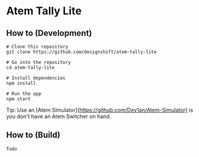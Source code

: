 
Atem Tally Lite
===========


How to (Development)
------------
    # Clone this repository
    git clone https://github.com/designshift/atem-tally-lite

    # Go into the repository
    cd atem-tally-lite

    # Install dependencies
    npm install

    # Run the app
    npm start
    
Tip: Use an [Atem Simulator]{https://github.com/Dev1an/Atem-Simulator} is you don't have an Atem Switcher on hand.

How to (Build)
----------
    Todo